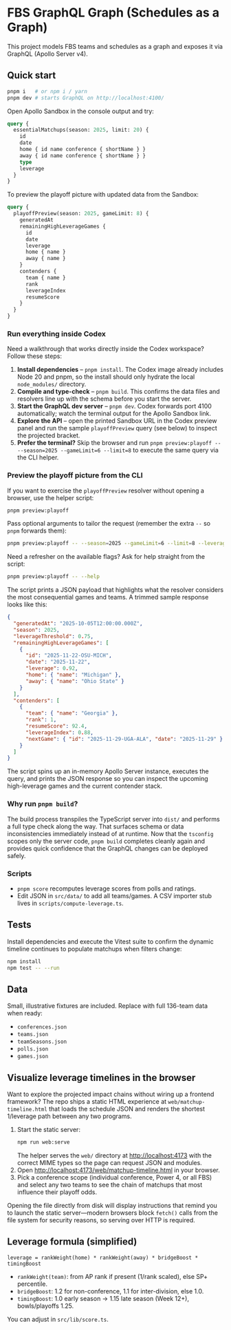 # FBS GraphQL Graph (Schedules as a Graph)

This project models FBS teams and schedules as a graph and exposes it via GraphQL (Apollo Server v4).

## Quick start

```bash
pnpm i   # or npm i / yarn
pnpm dev # starts GraphQL on http://localhost:4100/
```

Open Apollo Sandbox in the console output and try:

```graphql
query {
  essentialMatchups(season: 2025, limit: 20) {
    id
    date
    home { id name conference { shortName } }
    away { id name conference { shortName } }
    type
    leverage
  }
}
```

To preview the playoff picture with updated data from the Sandbox:

```graphql
query {
  playoffPreview(season: 2025, gameLimit: 8) {
    generatedAt
    remainingHighLeverageGames {
      id
      date
      leverage
      home { name }
      away { name }
    }
    contenders {
      team { name }
      rank
      leverageIndex
      resumeScore
    }
  }
}
```

### Run everything inside Codex

Need a walkthrough that works directly inside the Codex workspace? Follow these steps:

1. **Install dependencies** – `pnpm install`. The Codex image already includes Node 20 and pnpm, so the install should only hydrate the local `node_modules/` directory.
2. **Compile and type-check** – `pnpm build`. This confirms the data files and resolvers line up with the schema before you start the server.
3. **Start the GraphQL dev server** – `pnpm dev`. Codex forwards port 4100 automatically; watch the terminal output for the Apollo Sandbox link.
4. **Explore the API** – open the printed Sandbox URL in the Codex preview panel and run the sample `playoffPreview` query (see below) to inspect the projected bracket.
5. **Prefer the terminal?** Skip the browser and run `pnpm preview:playoff -- --season=2025 --gameLimit=6 --limit=8` to execute the same query via the CLI helper.

### Preview the playoff picture from the CLI

If you want to exercise the `playoffPreview` resolver without opening a browser, use the helper script:

```bash
pnpm preview:playoff
```

Pass optional arguments to tailor the request (remember the extra `--` so `pnpm` forwards them):

```bash
pnpm preview:playoff -- --season=2025 --gameLimit=6 --limit=8 --leverageThreshold=0.8
```

Need a refresher on the available flags? Ask for help straight from the script:

```bash
pnpm preview:playoff -- --help
```

The script prints a JSON payload that highlights what the resolver considers the most consequential games and teams. A trimmed sample response looks like this:

```json
{
  "generatedAt": "2025-10-05T12:00:00.000Z",
  "season": 2025,
  "leverageThreshold": 0.75,
  "remainingHighLeverageGames": [
    {
      "id": "2025-11-22-OSU-MICH",
      "date": "2025-11-22",
      "leverage": 0.92,
      "home": { "name": "Michigan" },
      "away": { "name": "Ohio State" }
    }
  ],
  "contenders": [
    {
      "team": { "name": "Georgia" },
      "rank": 1,
      "resumeScore": 92.4,
      "leverageIndex": 0.88,
      "nextGame": { "id": "2025-11-29-UGA-ALA", "date": "2025-11-29" }
    }
  ]
}
```

The script spins up an in-memory Apollo Server instance, executes the query, and prints the JSON response so you can inspect the upcoming high-leverage games and the current contender stack.

### Why run `pnpm build`?

The build process transpiles the TypeScript server into `dist/` and performs a full type check along the way. That surfaces schema or data inconsistencies immediately instead of at runtime. Now that the `tsconfig` scopes only the server code, `pnpm build` completes cleanly again and provides quick confidence that the GraphQL changes can be deployed safely.

### Scripts
- `pnpm score` recomputes leverage scores from polls and ratings.
- Edit JSON in `src/data/` to add all teams/games. A CSV importer stub lives in `scripts/compute-leverage.ts`.

## Tests

Install dependencies and execute the Vitest suite to confirm the dynamic timeline continues to populate matchups when filters change:

```bash
npm install
npm test -- --run
```

## Data
Small, illustrative fixtures are included. Replace with full 136-team data when ready:
- `conferences.json`
- `teams.json`
- `teamSeasons.json`
- `polls.json`
- `games.json`

## Visualize leverage timelines in the browser

Want to explore the projected impact chains without wiring up a frontend framework? The repo ships a static HTML experience at `web/matchup-timeline.html` that loads the schedule JSON and renders the shortest 1/leverage path between any two programs.

1. Start the static server:
   ```bash
   npm run web:serve
   ```
   The helper serves the `web/` directory at [http://localhost:4173](http://localhost:4173) with the correct MIME types so the page can request JSON and modules.
2. Open [http://localhost:4173/web/matchup-timeline.html](http://localhost:4173/web/matchup-timeline.html) in your browser.
3. Pick a conference scope (individual conference, Power 4, or all FBS) and select any two teams to see the chain of matchups that most influence their playoff odds.

Opening the file directly from disk will display instructions that remind you to launch the static server—modern browsers block `fetch()` calls from the file system for security reasons, so serving over HTTP is required.

## Leverage formula (simplified)
```
leverage = rankWeight(home) * rankWeight(away) * bridgeBoost * timingBoost
```
- `rankWeight(team)`: from AP rank if present (1/rank scaled), else SP+ percentile.
- `bridgeBoost`: 1.2 for non-conference, 1.1 for inter-division, else 1.0.
- `timingBoost`: 1.0 early season → 1.15 late season (Week 12+), bowls/playoffs 1.25.

You can adjust in `src/lib/score.ts`.
